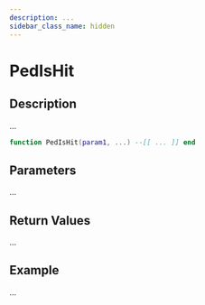 ```yaml
---
description: ...
sidebar_class_name: hidden
---
```


# PedIsHit

## Description

...

```lua
function PedIsHit(param1, ...) --[[ ... ]] end
```

## Parameters

...

## Return Values

...

## Example

...

